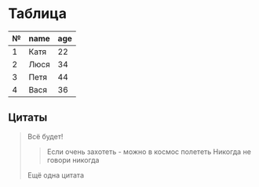 # Таблица
|№|name|age|
|-|----|---|
|1|Катя|22|
|2|Люся|34|
|3|Петя|44|
|4|Вася|36|

## Цитаты
> Всё будет!
>> Если очень захотеть - можно в космос полететь
> Никогда не говори никогда
>
>Ещё одна цитата
